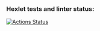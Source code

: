 ### Hexlet tests and linter status:
[![Actions Status](https://github.com/cuurjol/rails-project-lvl2/workflows/hexlet-check/badge.svg)](https://github.com/cuurjol/rails-project-lvl2/actions)